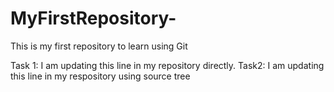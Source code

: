 # MyFirstRepository-
This is my first repository to learn using Git

Task 1: I am updating this line in my repository directly.
Task2: I am updating this line in my respository using source tree
